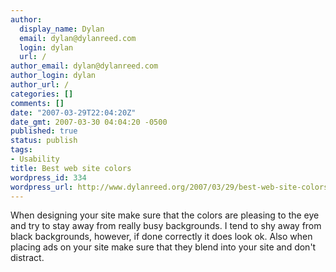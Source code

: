 ```yaml
---
author:
  display_name: Dylan
  email: dylan@dylanreed.com
  login: dylan
  url: /
author_email: dylan@dylanreed.com
author_login: dylan
author_url: /
categories: []
comments: []
date: "2007-03-29T22:04:20Z"
date_gmt: 2007-03-30 04:04:20 -0500
published: true
status: publish
tags:
- Usability
title: Best web site colors
wordpress_id: 334
wordpress_url: http://www.dylanreed.org/2007/03/29/best-web-site-colors/
---
```


When designing your site make sure that the colors are pleasing to the eye and try to stay away from really busy backgrounds. I tend to shy away from black backgrounds, however, if done correctly it does look ok. Also when placing ads on your site make sure that they blend into your site and don't distract.
